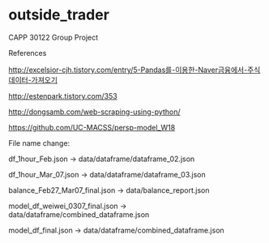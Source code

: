 # outside_trader
CAPP 30122 Group Project

References

http://excelsior-cjh.tistory.com/entry/5-Pandas를-이용한-Naver금융에서-주식데이터-가져오기

http://estenpark.tistory.com/353

http://dongsamb.com/web-scraping-using-python/

https://github.com/UC-MACSS/persp-model_W18


File name change:

df_1hour_Feb.json -> data/dataframe/dataframe_02.json

df_1hour_Mar_07.json -> data/dataframe/dataframe_03.json

balance_Feb27_Mar07_final.json -> data/balance_report.json

model_df_weiwei_0307_final.json -> data/dataframe/combined_dataframe.json

model_df_final.json -> data/dataframe/combined_dataframe.json
